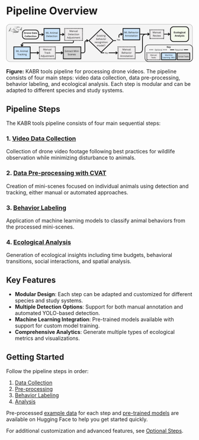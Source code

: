 # Pipeline Overview

![Pipeline Diagram](../images/videopipeline.png)

**Figure:** KABR tools pipeline for processing drone videos. The pipeline consists of four main steps: video data collection, data pre-processing, behavior labeling, and ecological analysis. Each step is modular and can be adapted to different species and study systems.

## Pipeline Steps

The KABR tools pipeline consists of four main sequential steps:

### 1. [Video Data Collection](data-collection.md)
Collection of drone video footage following best practices for wildlife observation while minimizing disturbance to animals.

### 2. [Data Pre-processing with CVAT](preprocessing.md)  
Creation of mini-scenes focused on individual animals using detection and tracking, either manual or automated approaches.

### 3. [Behavior Labeling](behavior-labeling.md)
Application of machine learning models to classify animal behaviors from the processed mini-scenes.

### 4. [Ecological Analysis](analysis.md)
Generation of ecological insights including time budgets, behavioral transitions, social interactions, and spatial analysis.

## Key Features

- **Modular Design**: Each step can be adapted and customized for different species and study systems.
- **Multiple Detection Options**: Support for both manual annotation and automated YOLO-based detection.
- **Machine Learning Integration**: Pre-trained models available with support for custom model training.
- **Comprehensive Analytics**: Generate multiple types of ecological metrics and visualizations.

## Getting Started

Follow the pipeline steps in order:

1. [Data Collection](data-collection.md)
2. [Pre-processing](preprocessing.md)  
3. [Behavior Labeling](behavior-labeling.md)
4. [Analysis](analysis.md)

Pre-processed [example data](https://huggingface.co/datasets/imageomics/kabr-worked-examples) for each step and [pre-trained models](https://huggingface.co/imageomics/x3d-kabr-kinetics) are available on Hugging Face to help you get started quickly.

For additional customization and advanced features, see [Optional Steps](optional-steps.md).